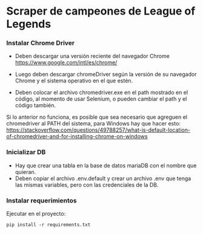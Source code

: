 # Scraper de campeones de League of Legends

### Instalar Chrome Driver

- Deben descargar una versión reciente del navegador Chrome
https://www.google.com/intl/es/chrome/

- Luego deben descargar chromeDriver según la versión de su navegador Chrome y el sistema operativo en el que estén.

- Deben colocar el archivo chromedriver.exe en el path mostrado en el código, al momento de usar Selenium, o pueden cambiar el path y el código también.

Si lo anterior no funciona, es posible que sea necesario que agreguen el chromedriver al PATH del sistema, para Windows hay que hacer esto:
https://stackoverflow.com/questions/49788257/what-is-default-location-of-chromedriver-and-for-installing-chrome-on-windows

### Inicializar DB

- Hay que crear una tabla en la base de datos mariaDB con el nombre que quieran.
- Deben copiar el archivo .env.default y crear un archivo .env que tenga las mismas variables, pero con las credenciales de la DB.

### Instalar requerimientos

Ejecutar en el proyecto:

```
pip install -r requirements.txt
```
